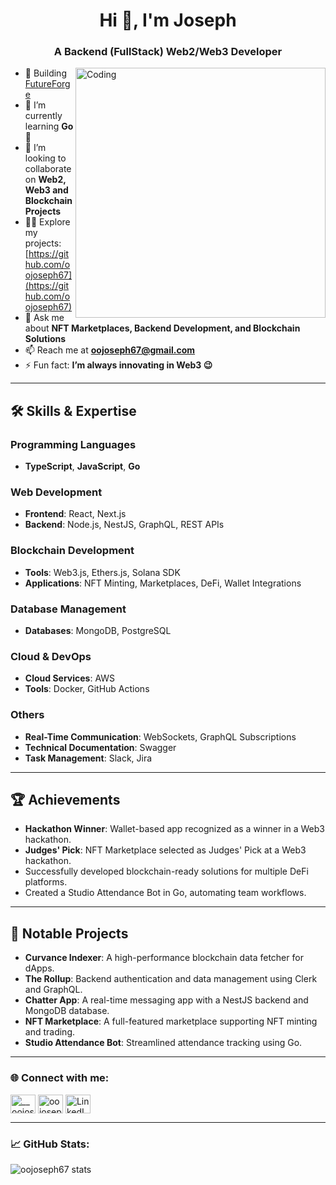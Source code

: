 <h1 align="center">Hi 👋, I'm Joseph</h1>
<h3 align="center">A Backend (FullStack) Web2/Web3 Developer</h3>
<img align="right" alt="Coding" width="400" src="https://cdn.dribbble.com/users/1162077/screenshots/3848914/programmer.gif" />

- 🔭 Building [FutureForge](https://github.com/FutureForge)  
- 🌱 I’m currently learning **Go 🤔**  
- 👯 I’m looking to collaborate on **Web2, Web3 and Blockchain Projects**  
- 👨‍💻 Explore my projects: [https://github.com/oojoseph67](https://github.com/oojoseph67)  
- 💬 Ask me about **NFT Marketplaces, Backend Development, and Blockchain Solutions**  
- 📫 Reach me at **oojoseph67@gmail.com**  
- ⚡ Fun fact: **I’m always innovating in Web3 😉**

---

<h2 align="left">🛠️ Skills & Expertise</h2>

### **Programming Languages**
- **TypeScript**, **JavaScript**, **Go**

### **Web Development**
- **Frontend**: React, Next.js
- **Backend**: Node.js, NestJS, GraphQL, REST APIs  

### **Blockchain Development**
- **Tools**: Web3.js, Ethers.js, Solana SDK  
- **Applications**: NFT Minting, Marketplaces, DeFi, Wallet Integrations  

### **Database Management**
- **Databases**: MongoDB, PostgreSQL  

### **Cloud & DevOps**
- **Cloud Services**: AWS  
- **Tools**: Docker, GitHub Actions  

### **Others**
- **Real-Time Communication**: WebSockets, GraphQL Subscriptions  
- **Technical Documentation**: Swagger  
- **Task Management**: Slack, Jira  

---

<h2 align="left">🏆 Achievements</h2>

- **Hackathon Winner**: Wallet-based app recognized as a winner in a Web3 hackathon.  
- **Judges' Pick**: NFT Marketplace selected as Judges' Pick at a Web3 hackathon.  
- Successfully developed blockchain-ready solutions for multiple DeFi platforms.  
- Created a Studio Attendance Bot in Go, automating team workflows.

---

<h2 align="left">🌟 Notable Projects</h2>

- **Curvance Indexer**: A high-performance blockchain data fetcher for dApps.  
- **The Rollup**: Backend authentication and data management using Clerk and GraphQL.  
- **Chatter App**: A real-time messaging app with a NestJS backend and MongoDB database.  
- **NFT Marketplace**: A full-featured marketplace supporting NFT minting and trading.  
- **Studio Attendance Bot**: Streamlined attendance tracking using Go.  

---

<h3 align="left">🌐 Connect with me:</h3>
<p align="left">
<a href="https://twitter.com/0xJoseph" target="blank"><img align="center" src="https://raw.githubusercontent.com/rahuldkjain/github-profile-readme-generator/master/src/images/icons/Social/twitter.svg" alt="__oojoseph" height="30" width="40" /></a>
<a href="mailto:oojoseph67@gmail.com" target="blank"><img align="center" src="https://img.icons8.com/color/48/000000/gmail.png" alt="oojoseph67" height="30" width="40" /></a>
<a href="https://www.linkedin.com/in/your-linkedin-profile" target="blank"><img align="center" src="https://raw.githubusercontent.com/rahuldkjain/github-profile-readme-generator/master/src/images/icons/Social/linked-in-alt.svg" alt="LinkedIn" height="30" width="40" /></a>
</p>

---

<h3 align="left">📈 GitHub Stats:</h3>
<p align="left">
  <img align="center" src="https://github-readme-stats.vercel.app/api?username=oojoseph67&show_icons=true&locale=en" alt="oojoseph67 stats" />
</p>
